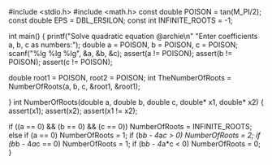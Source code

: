#include <stdio.h> 
#include <math.h>
const double POISON = tan(M_PI/2);
const double EPS    = DBL_ERSILON;
const int INFINITE_ROOTS = -1;

int main()
{
  printf("Solve quadratic equation @archie\n"
         "Enter coefficients a, b, c as numbers:");
  double a = POISON, b = POISON, c = POISON;
  scanf("%lg %lg %lg", &a, &b, &c);
  assert(a != POISON);
  assert(b != POISON);
  assert(c != POISON);
  
  double root1 = POISON, root2 = POISON;
  int TheNumberOfRoots = NumberOfRoots(a, b, c, &root1, &root1);
  
}
int NumberOfRoots(double a, double b, double c, double* x1, double* x2)
{
  assert(x1);
  assert(x2);
  assert(x1 != x2);
  
  if ((a == 0) && (b == 0) && (c == 0))
    NumberOfRoots = INFINITE_ROOTS;
  else
    if (a == 0)
      NumberOfRoots = 1;
  if (b*b - 4*a*c > 0)
    NumberOfRoots = 2;
  if (b*b - 4*a*c == 0)
    NumberOfRoots = 1;
  if (b*b - 4*a*c < 0)
    NumberOfRoots = 0;
}

